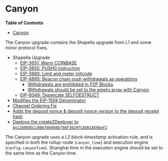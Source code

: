 # Canyon

<!-- START doctoc generated TOC please keep comment here to allow auto update -->
<!-- DON'T EDIT THIS SECTION, INSTEAD RE-RUN doctoc TO UPDATE -->
**Table of Contents**

- [Canyon](#canyon)

<!-- END doctoc generated TOC please keep comment here to allow auto update -->

[eip3651]: https://eips.ethereum.org/EIPS/eip-3651
[eip3855]: https://eips.ethereum.org/EIPS/eip-3855
[eip3860]: https://eips.ethereum.org/EIPS/eip-3860
[eip4895]: https://eips.ethereum.org/EIPS/eip-4895
[eip6049]: https://eips.ethereum.org/EIPS/eip-6049

[block-validation]: ../rollup-node-p2p.md#block-validation
[payload-attributes]: ../derivation.md#building-individual-payload-attributes
[1559-params]: ../exec-engine.md#1559-parameters
[channel-reading]: ../derivation.md#reading
[deposit-reading]: ../deposits.md#deposit-receipt
[create2deployer]: ../predeploys.md#create2deployer

The Canyon upgrade contains the Shapella upgrade from L1 and some minor protocol fixes.

- Shapella Upgrade
  - [EIP-3651: Warm COINBASE][eip3651]
  - [EIP-3855: PUSH0 instruction][eip3855]
  - [EIP-3860: Limit and meter initcode][eip3860]
  - [EIP-4895: Beacon chain push withdrawals as operations][eip4895]
    - [Withdrawals are prohibited in P2P Blocks][block-validation]
    - [Withdrawals should be set to the empty array with Canyon][payload-attributes]
  - [EIP-6049: Deprecate SELFDESTRUCT][eip6049]
- [Modifies the EIP-1559 Denominator][1559-params]
- [Channel Ordering Fix][channel-reading]
- [Adds the deposit nonce & deposit nonce version to the deposit receipt hash][deposit-reading]
- [Deploys the create2Deployer to `0x13b0D85CcB8bf860b6b79AF3029fCA081AE9beF2`][create2deployer]

The Canyon upgrade uses a _L2 block-timestamp_ activation-rule, and is specified in both the
rollup-node (`canyon_time`) and execution engine (`config.canyonTime`). Shanghai time in the
execution engine should be set to the same time as the Canyon time.
